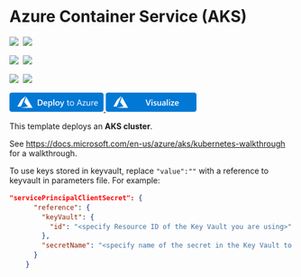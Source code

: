 # Azure Container Service (AKS)

<IMG SRC="https://azurequickstartsservice.blob.core.windows.net/badges/101-aks/PublicLastTestDate.svg" />&nbsp;
<IMG SRC="https://azurequickstartsservice.blob.core.windows.net/badges/101-aks/PublicDeployment.svg" />&nbsp;

<IMG SRC="https://azurequickstartsservice.blob.core.windows.net/badges/101-aks/FairfaxLastTestDate.svg" />&nbsp;
<IMG SRC="https://azurequickstartsservice.blob.core.windows.net/badges/101-aks/FairfaxDeployment.svg" />&nbsp;

<IMG SRC="https://azurequickstartsservice.blob.core.windows.net/badges/101-aks/BestPracticeResult.svg" />&nbsp;
<IMG SRC="https://azurequickstartsservice.blob.core.windows.net/badges/101-aks/CredScanResult.svg" />&nbsp;

<a href="https://portal.azure.com/#create/Microsoft.Template/uri/https%3A%2F%2Fraw.githubusercontent.com%2FAzure%2Fazure-quickstart-templates%2Fmaster%2F101-aks%2Fazuredeploy.json" target="_blank">
<img src="https://raw.githubusercontent.com/Azure/azure-quickstart-templates/master/1-CONTRIBUTION-GUIDE/images/deploytoazure.png"/>
</a>
<a href="http://armviz.io/#/?load=https%3A%2F%2Fraw.githubusercontent.com%2FAzure%2Fazure-quickstart-templates%2Fmaster%2F101-aks%2Fazuredeploy.json" target="_blank">
<img src="https://raw.githubusercontent.com/Azure/azure-quickstart-templates/master/1-CONTRIBUTION-GUIDE/images/visualizebutton.png"/>
</a>

This template deploys an **AKS cluster**.

See https://docs.microsoft.com/en-us/azure/aks/kubernetes-walkthrough for a walkthrough.

To use keys stored in keyvault, replace ```"value":""``` with a reference to keyvault in parameters file. For example:

```json
"servicePrincipalClientSecret": {
      "reference": {
        "keyVault": {
          "id": "<specify Resource ID of the Key Vault you are using>"
        },
        "secretName": "<specify name of the secret in the Key Vault to get the service principal password from>"
      }
    }
```

